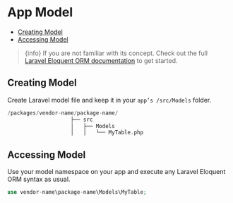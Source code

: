 # App Model

  - [Creating Model](#Creating-Model)
  - [Accessing Model](#Accessing-Model)


> {info} If you are not familiar with its concept. Check out the full [Laravel Eloquent ORM documentation](https://laravel.com/docs/master/eloquent) to get started. 

<a name="Creating-Model"></a>
## Creating Model

Create Laravel model file and keep it in your `app’s /src/Models` folder. 

```php
/packages/vendor-name/package-name/
                    ├── src
                    │   ├── Models
                    │   │   └── MyTable.php
```

<a name="Accessing-Model"></a>
## Accessing Model

Use your model namespace on your app and execute any Laravel Eloquent ORM syntax as usual.

```php
use vendor-name\package-name\Models\MyTable;

```

